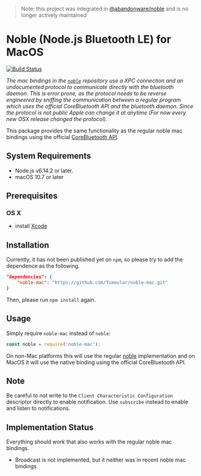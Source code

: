 
> Note: this project was integrated in [@abandonware/noble](https://github.com/abandonware/noble) and is no longer actively maintained

# Noble (Node.js Bluetooth LE) for MacOS

[![Build Status](https://travis-ci.com/Timeular/noble-mac.svg?branch=master)](https://travis-ci.com/Timeular/noble-mac)

_The mac bindings in the [`noble`](https://github.com/sandeepmistry/noble) repository use a XPC connection and an undocumented protocol to communicate directly with the bluetooth daemon.
This is error prone, as the protocol needs to be reverse engineered by sniffing the communication between a regular program which uses the official CoreBluetooth API and the 
bluetooth daemon. Since the protocol is not public Apple can change it at anytime (For now every new OSX release changed the protocol)._

This package provides the same functionality as the regular noble mac bindings using the official [CoreBluetooth API](https://developer.apple.com/documentation/corebluetooth).

## System Requirements
 * Node.js v6.14.2 or later.
 * macOS 10.7 or later

## Prerequisites

### OS X
 * install [Xcode](https://itunes.apple.com/ca/app/xcode/id497799835?mt=12)

## Installation
Currently, it has not been published yet on `npm`, so please try to add the dependence as the following.
```json
"dependencies": {
    "noble-mac": "https://github.com/Timeular/noble-mac.git"
}
```
Then, please run `npm install` again.

## Usage
Simply require `noble-mac` instead of `noble`:
```javascript
const noble = require('noble-mac');
```
On non-Mac platforms this will use the regular [noble](https://github.com/sandeepmistry/noble/blob/master/README.md) implementation and on MacOS it will use the native binding using the official CoreBluetooth API.

## Note
Be careful to not write to the `Client Characteristic Configuration` descriptor directly to enable notification.
Use `subscribe` instead to enable and listen to notifications.
## Implementation Status
Everything should work that also works with the regular noble mac bindings.
 * Broadcast is not implemented, but it neither was in recent noble mac bindings
